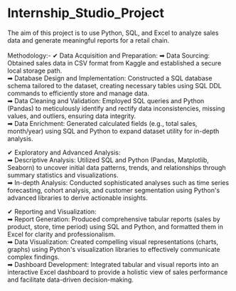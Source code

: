 # Internship_Studio_Project
The aim of this project is to use Python, SQL, and Excel to analyze sales  data and generate meaningful reports for a retail chain.</br>
</br>
Methodology:- ✔ Data Acquisition and Preparation: ➡ Data Sourcing: Obtained sales data in CSV format from Kaggle and established a secure local storage path.</br> 
➡ Database Design and Implementation: Constructed a SQL database schema tailored to the dataset, creating necessary tables using SQL DDL commands to efficiently store and manage data.</br> 
➡ Data Cleaning and Validation: Employed SQL queries and Python (Pandas) to meticulously identify and rectify data inconsistencies, missing values, and outliers, ensuring data integrity.</br>
➡ Data Enrichment: Generated calculated fields (e.g., total sales, month/year) using SQL and Python to expand dataset utility for in-depth analysis.</br>

✔ Exploratory and Advanced Analysis:</br> 
➡ Descriptive Analysis: Utilized SQL and Python (Pandas, Matplotlib, Seaborn) to uncover initial data patterns, trends, and relationships through summary statistics and visualizations.</br> 
➡ In-depth Analysis: Conducted sophisticated analyses such as time series forecasting, cohort analysis, and customer segmentation using Python's advanced libraries to derive actionable insights.</br>

✔ Reporting and Visualization:</br> 
➡ Report Generation: Produced comprehensive tabular reports (sales by product, store, time period) using SQL and Python, and formatted them in Excel for clarity and professionalism.</br> 
➡ Data Visualization: Created compelling visual representations (charts, graphs) using Python's visualization libraries to effectively communicate complex findings.</br> 
➡ Dashboard Development: Integrated tabular and visual reports into an interactive Excel dashboard to provide a holistic view of sales performance and facilitate data-driven decision-making.</br>
